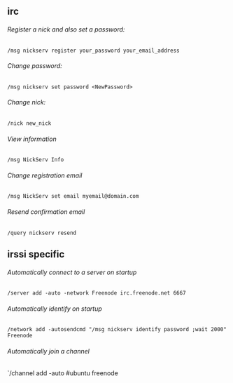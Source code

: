 ## irc

###### Register a nick and also set a password:
  `/msg nickserv register your_password your_email_address`

###### Change password:
  `/msg nickserv set password <NewPassword>`

###### Change nick:
  `/nick new_nick`

###### View information
  `/msg NickServ Info`

###### Change registration email
  `/msg NickServ set email myemail@domain.com`

###### Resend confirmation email
  `/query nickserv resend`

## irssi specific

###### Automatically connect to a server on startup
  `/server add -auto -network Freenode irc.freenode.net 6667`

###### Automatically identify on startup
  `/network add -autosendcmd "/msg nickserv identify password ;wait 2000" Freenode`

###### Automatically join a channel
  `/channel add -auto #ubuntu freenode
